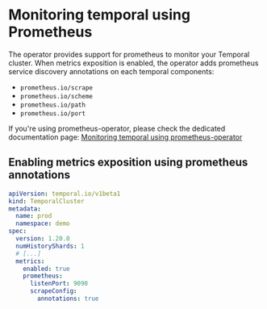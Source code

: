 # Monitoring temporal using Prometheus

The operator provides support for prometheus to monitor your Temporal cluster.
When metrics exposition is enabled, the operator adds prometheus service discovery annotations on each temporal components:

- `prometheus.io/scrape`
- `prometheus.io/scheme`
- `prometheus.io/path`
- `prometheus.io/port`

If you're using prometheus-operator, please check the dedicated documentation page: [Monitoring temporal using prometheus-operator](/features/monitoring/prometheus-operator/)

## Enabling metrics exposition using prometheus annotations

```yaml
apiVersion: temporal.io/v1beta1
kind: TemporalCluster
metadata:
  name: prod
  namespace: demo
spec:
  version: 1.20.0
  numHistoryShards: 1
  # [...]
  metrics:
    enabled: true
    prometheus:
      listenPort: 9090
      scrapeConfig:
        annotations: true
```
